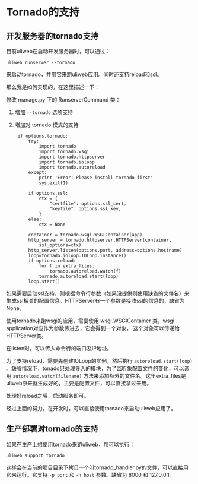Tornado的支持
================

## 开发服务器的tornado支持

目前uliweb在启动开发服务器时，可以通过：

    uliweb runserver --tornado

来启动tornado，并用它来跑uliweb应用。同时还支持reload和ssl。

那么我是如何实现的，在这里描述一下：

修改 manage.py 下的 RunserverCommand 类：

1. 増加 `--tornado` 选项支持
2. 増加对 tornado 模式的支持

        if options.tornado:
            try:
                import tornado
                import tornado.wsgi
                import tornado.httpserver
                import tornado.ioloop
                import tornado.autoreload
            except:
                print 'Error: Please install tornado first'
                sys.exit(1)
               
            if options.ssl:
                ctx = {
                    "certfile": options.ssl_cert,
                    "keyfile": options.ssl_key,
                }
            else:
                ctx = None

            container = tornado.wsgi.WSGIContainer(app)
            http_server = tornado.httpserver.HTTPServer(container, 
                ssl_options=ctx)
            http_server.listen(options.port, address=options.hostname)
            loop=tornado.ioloop.IOLoop.instance()
            if options.reload:
                for f in extra_files:
                    tornado.autoreload.watch(f)
                tornado.autoreload.start(loop)
            loop.start()

如果需要启动ssl支持，则根据命令行参数（如果没提供则使用缺省的文件名）来生成ssl相关的配置信息。HTTPServer有一个参数是接收ssl的信息的，缺省为None。

使用tornado来跑wsgi的应用，需要使用 wsgi.WSGIContainer 类，wsgi application对应作为参数传进去，它会得到一个对象， 这个对象可以传递给HTTPServer类。

在listen时，可以传入命令行的端口及IP地址。

为了支持reload，需要先创建IOLoop的实例，然后执行 `autoreload.start(loop)` 。缺省情况下，tonado只处理导入的模块，为了监听象配置文件的变化，可以调用 `autoreload.watch(filename)` 方法来添加额外的文件名。这里extra_files是uliweb原来就生成好的，主要是配置文件，可以直接拿过来用。

处理好reload之后，启动服务即可。

经过上面的努力，在开发时，可以直接使用tornado来启动uliweb应用了。

## 生产部署对tornado的支持

如果在生产上想使用tornado来跑uliweb，那可以执行：

    uliweb support tornado

这样会在当前的项目目录下拷贝一个叫tornado_handler.py的文件，可以直接用它来运行。它支持 `-p port` 和 `-h host` 参数。缺省为 8000 和 127.0.0.1。
